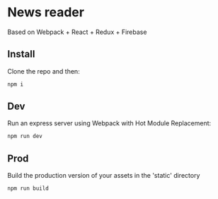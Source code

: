 # News reader 
Based on Webpack + React + Redux + Firebase

## Install
Clone the repo and then:
```javascript
npm i
```  
## Dev
Run an express server using Webpack with Hot Module Replacement:
```javascript
npm run dev
```
## Prod
Build the production version of your assets in the 'static' directory
```javascript
npm run build
```